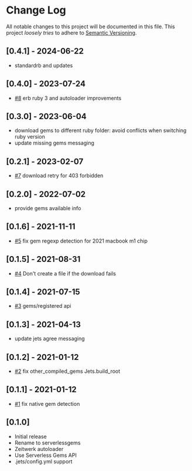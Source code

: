 # Change Log

All notable changes to this project will be documented in this file.
This project *loosely tries* to adhere to [Semantic Versioning](http://semver.org/).

## [0.4.1] - 2024-06-22
- standardrb and updates

## [0.4.0] - 2023-07-24
- [#8](https://github.com/boltops-tools/serverlessgems/pull/8) erb ruby 3 and autoloader improvements

## [0.3.0] - 2023-06-04
- download gems to different ruby folder: avoid conflicts when switching ruby version
- update missing gems messaging

## [0.2.1] - 2023-02-07
- [#7](https://github.com/boltops-tools/serverlessgems/pull/7) download retry for 403 forbidden

## [0.2.0] - 2022-07-02
- provide gems available info

## [0.1.6] - 2021-11-11
- [#5](https://github.com/boltops-tools/serverlessgems/pull/5) fix gem regexp detection for 2021 macbook m1 chip

## [0.1.5] - 2021-08-31
- [#4](https://github.com/boltops-tools/serverlessgems/pull/4) Don't create a file if the download fails

## [0.1.4] - 2021-07-15
- [#3](https://github.com/boltops-tools/serverlessgems/pull/3) gems/registered api

## [0.1.3] - 2021-04-13
- update jets agree messaging

## [0.1.2] - 2021-01-12
- [#2](https://github.com/boltops-tools/serverlessgems/pull/2) fix other_compiled_gems Jets.build_root

## [0.1.1] - 2021-01-12
- [#1](https://github.com/boltops-tools/serverlessgems/pull/1) fix native gem detection

## [0.1.0]
- Initial release
- Rename to serverlessgems
- Zeitwerk autoloader
- Use Serverless Gems API
- .jets/config.yml support

